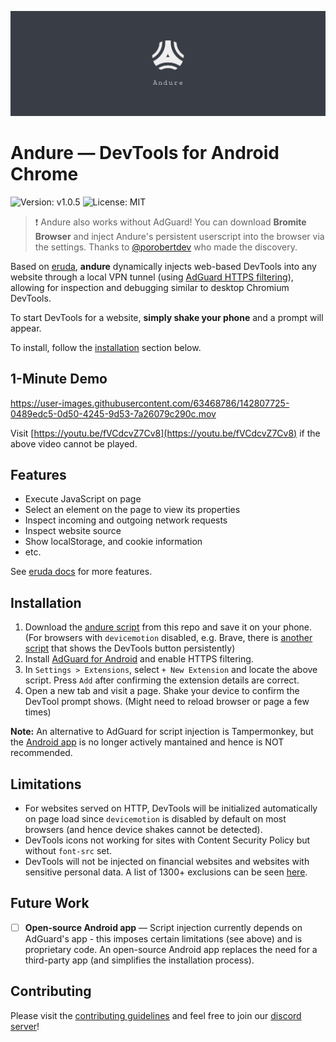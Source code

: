 ![Andure Logo](./docs/images/banner.png)

# Andure — DevTools for Android Chrome

![Version: v1.0.5](https://img.shields.io/badge/version-v1.0.5-blue)
![License: MIT](https://img.shields.io/badge/license-MIT-green)

> ❗ Andure also works without AdGuard! You can download **Bromite Browser** and inject Andure's persistent userscript into the browser via the settings. Thanks to [@porobertdev](https://github.com/porobertdev) who made the discovery.

Based on [eruda](https://github.com/liriliri/eruda), **andure** dynamically injects web-based DevTools into any website through a local VPN tunnel (using [AdGuard HTTPS filtering](https://adguard.com/en/blog/everything-about-https-filtering.html)), allowing for inspection and debugging similar to desktop Chromium DevTools.

To start DevTools for a website, **simply shake your phone** and a prompt will appear.

To install, follow the [installation](#installation) section below.

## 1-Minute Demo

https://user-images.githubusercontent.com/63468786/142807725-0489edc5-0d50-4245-9d53-7a26079c290c.mov

Visit [https://youtu.be/fVCdcvZ7Cv8](https://youtu.be/fVCdcvZ7Cv8) if the above video cannot be played.

## Features

- Execute JavaScript on page
- Select an element on the page to view its properties
- Inspect incoming and outgoing network requests
- Inspect website source
- Show localStorage, and cookie information
- etc.

See [eruda docs](https://github.com/liriliri/eruda#Features) for more features.

## Installation

1. Download the [andure script](https://raw.githubusercontent.com/leohku/andure/main/scripts/activate-on-shake/devtools.js) from this repo and save it on your phone. (For browsers with `devicemotion` disabled, e.g. Brave, there is [another script](https://raw.githubusercontent.com/leohku/andure/main/scripts/persistent/devtools.js) that shows the DevTools button persistently)
2. Install [AdGuard for Android](https://adguard.com/en/welcome.html) and enable HTTPS filtering.
3. In `Settings > Extensions`, select `+ New Extension` and locate the above script. Press `Add` after confirming the extension details are correct.
4. Open a new tab and visit a page. Shake your device to confirm the DevTool prompt shows. (Might need to reload browser or page a few times)

**Note:** An alternative to AdGuard for script injection is Tampermonkey, but the [Android app](https://play.google.com/store/apps/details?id=net.biniok.tampermonkey&hl=en_US&gl=US) is no longer actively mantained and hence is NOT recommended.

## Limitations

- For websites served on HTTP, DevTools will be initialized automatically on page load since `devicemotion` is disabled by default on most browsers (and hence device shakes cannot be detected).
- DevTools icons not working for sites with Content Security Policy but without `font-src` set.
- DevTools will not be injected on financial websites and websites with sensitive personal data. A list of 1300+ exclusions can be seen [here](https://github.com/AdguardTeam/HttpsExclusions).

## Future Work

- [ ] **Open-source Android app** — Script injection currently depends on AdGuard's app - this imposes certain limitations (see above) and is proprietary code. An open-source Android app replaces the need for a third-party app (and simplifies the installation process).

## Contributing

Please visit the [contributing guidelines](https://github.com/leohku/andure/blob/main/CONTRIBUTING.md) and feel free to join our [discord server](https://discord.gg/qGUXpVBqW5)!
